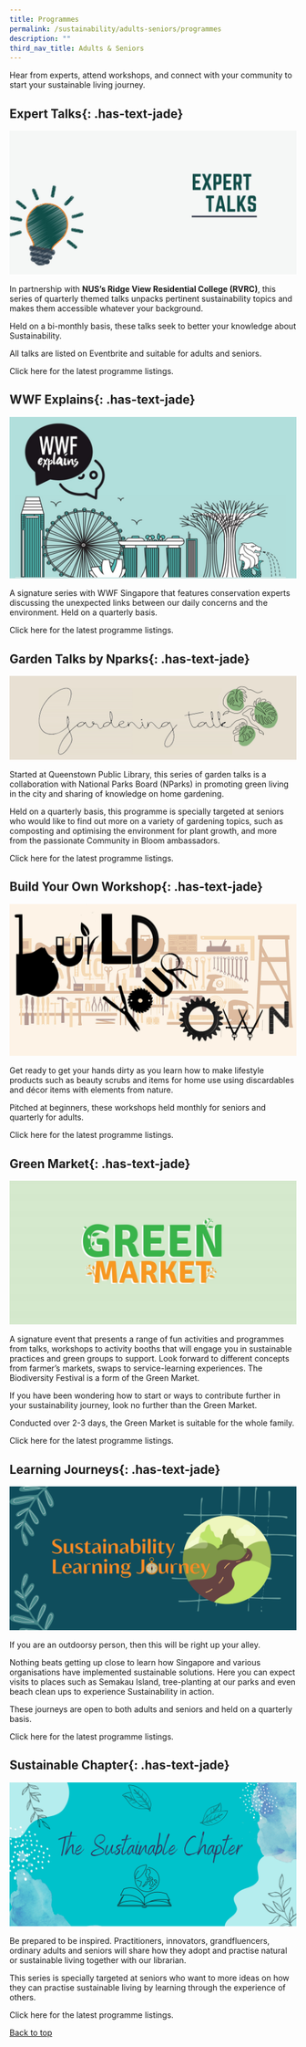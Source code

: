 ```yaml
---
title: Programmes
permalink: /sustainability/adults-seniors/programmes
description: ""
third_nav_title: Adults & Seniors
---
```

Hear from experts, attend workshops, and connect with your community to start your sustainable living journey. 

## **Expert Talks**{: .has-text-jade}
![Alt text for image on Isomer site](/images/sustainability/Sustainability-Prog-AS-ExpertTalks.jpg)

In partnership with **NUS’s Ridge View Residential College (RVRC)**, this series of quarterly themed talks unpacks pertinent sustainability topics and makes them accessible whatever your background.

Held on a bi-monthly basis, these talks seek to better your knowledge about Sustainability. 

All talks are listed on Eventbrite and suitable for adults and seniors.    

Click here for the latest programme listings.

## **WWF Explains**{: .has-text-jade}
![Alt text for image on Isomer site](/images/sustainability/Sustainability-Prog-AS-WWFExplains.jpg)

A signature series with WWF Singapore that features conservation experts discussing the unexpected links between our daily concerns and the environment. Held on a quarterly basis.

Click here for the latest programme listings.

## **Garden Talks by Nparks**{: .has-text-jade}
![Alt text for image on Isomer site](/images/sustainability/Sustainability-AS-Prog-01.jpg)

Started at Queenstown Public Library, this series of garden talks is a collaboration with National Parks Board (NParks) in promoting green living in the city and sharing of knowledge on home gardening. 

Held on a quarterly basis, this programme is specially targeted at seniors who would like to find out more on a variety of gardening topics, such as composting and optimising the environment for plant growth, and more from the passionate Community in Bloom ambassadors. 

Click here for the latest programme listings.

## **Build Your Own Workshop**{: .has-text-jade}
![Alt text for image on Isomer site](/images/sustainability/Sustainability-AS-Prog-02.jpg)

Get ready to get your hands dirty as you learn how to make lifestyle products such as beauty scrubs and items for home use using discardables and décor items with elements from nature. 

Pitched at beginners, these workshops held monthly for seniors and quarterly for adults. 

Click here for the latest programme listings.

## **Green Market**{: .has-text-jade}
![Alt text for image on Isomer site](/images/sustainability/Sustainability-Prog-AS-GreenMarket.jpg)

A signature event that presents a range of fun activities and programmes from talks, workshops to activity booths that will engage you in sustainable practices and green groups to support. Look forward to different concepts from farmer’s markets, swaps to service-learning experiences. The Biodiversity Festival is a form of the Green Market.

If you have been wondering how to start or ways to contribute further in your sustainability journey, look no further than the Green Market. 

Conducted over 2-3 days, the Green Market is suitable for the whole family.

Click here for the latest programme listings.

## **Learning Journeys**{: .has-text-jade}
![Alt text for image on Isomer site](/images/sustainability/Sustainability-AS-Prog-05.jpg)

If you are an outdoorsy person, then this will be right up your alley. 

Nothing beats getting up close to learn how Singapore and various organisations have implemented sustainable solutions. Here you can expect visits to places such as Semakau Island, tree-planting at our parks and even beach clean ups to experience Sustainability in action. 

These journeys are open to both adults and seniors and held on a quarterly basis. 

Click here for the latest programme listings.

## **Sustainable Chapter**{: .has-text-jade}
![Alt text for image on Isomer site](/images/sustainability/Sustainability-AS-Prog-06.jpg)

Be prepared to be inspired. Practitioners, innovators, grandfluencers, ordinary adults and seniors will share how they adopt and practise natural or sustainable living together with our librarian. 

This series is specially targeted at seniors who want to more ideas on how they can practise sustainable living by learning through the experience of others. 

Click here for the latest programme listings.

<p class="has-text-right margin--top--xl"><a href="#main-content" class="has-text-jade">Back to top</a></p>